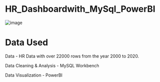 # HR_Dashboardwith_MySql_PowerBI

![image](https://github.com/user-attachments/assets/67bb8d8d-7c6f-41b9-a6b9-ce316f8258a8)


# Data Used 

Data - HR Data with over 22000 rows from the year 2000 to 2020.

Data Cleaning & Analysis - MySQL Workbench

Data Visualization - PowerBI

